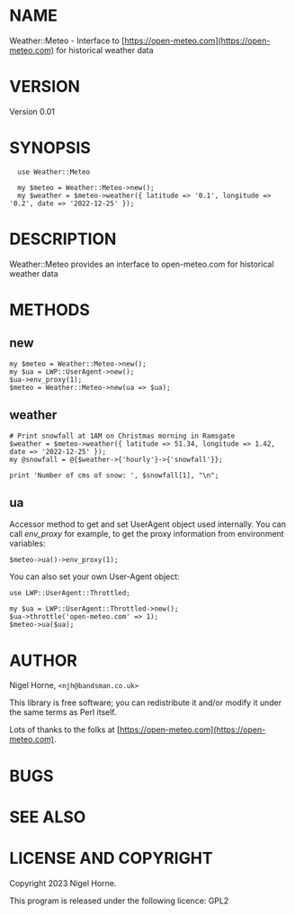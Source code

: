 # NAME

Weather::Meteo - Interface to [https://open-meteo.com](https://open-meteo.com) for historical weather data

# VERSION

Version 0.01

# SYNOPSIS

      use Weather::Meteo

      my $meteo = Weather::Meteo->new();
      my $weather = $meteo->weather({ latitude => '0.1', longitude => '0.2', date => '2022-12-25' });

# DESCRIPTION

Weather::Meteo provides an interface to open-meteo.com
for historical weather data

# METHODS

## new

    my $meteo = Weather::Meteo->new();
    my $ua = LWP::UserAgent->new();
    $ua->env_proxy(1);
    $meteo = Weather::Meteo->new(ua => $ua);

## weather

    # Print snowfall at 1AM on Christmas morning in Ramsgate
    $weather = $meteo->weather({ latitude => 51.34, longitude => 1.42, date => '2022-12-25' });
    my @snowfall = @{$weather->{'hourly'}->{'snowfall'}};

    print 'Number of cms of snow: ', $snowfall[1], "\n";

## ua

Accessor method to get and set UserAgent object used internally. You
can call _env\_proxy_ for example, to get the proxy information from
environment variables:

    $meteo->ua()->env_proxy(1);

You can also set your own User-Agent object:

    use LWP::UserAgent::Throttled;

    my $ua = LWP::UserAgent::Throttled->new();
    $ua->throttle('open-meteo.com' => 1);
    $meteo->ua($ua);

# AUTHOR

Nigel Horne, `<njh@bandsman.co.uk>`

This library is free software; you can redistribute it and/or modify
it under the same terms as Perl itself.

Lots of thanks to the folks at [https://open-meteo.com](https://open-meteo.com).

# BUGS

# SEE ALSO

# LICENSE AND COPYRIGHT

Copyright 2023 Nigel Horne.

This program is released under the following licence: GPL2
